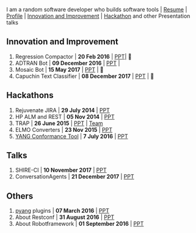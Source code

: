 
I am a random software developer who builds software tools | [Resume](http://resume.github.io/?vkosuri) | [Profile](https://github-profile-summary.com/user/vkosuri) | [Innovation and Improvement](https://www.scaledagileframework.com/innovation-and-planning-iteration/) | [Hackathon](https://en.wikipedia.org/wiki/Hackathon) and other Presentation talks

## Innovation and Improvement
1. Regression Compactor | **20 ‎Feb ‎2016** | [PPT](./talks/iandi/RegressionCompactor_20Feb2016.pptx)| :sparkler:
2. ADTRAN Bot | ‎**09 ‎December ‎2016** | [PPT](./talks/iandi/abot_09Dec2016.pptx) | 
3. Mosaic Bot | **15 ‎May ‎2017** | [PPT](./talks/MCP-bot_15May2017.pptx) | :sparkler:
4. Capuchin Text Classifier | **08 ‎December ‎2017** | [PPT](./talks/iandi/TheCapuchinTextClassifier_08Dec2017.pptx) | :sparkler:

## Hackathons
1. Rejuvenate JIRA | **29 July 2014** | [PPT](talks/hackathons/Rejuvenate%20JIRA.pptx)
2. HP ALM and REST | **05 Nov 2014** | [PPT](./talks/hackathons/HPALMandREST.pptx)
3. TRAP | **26 June 2015** | [PPT](talks/hackathons/TRAPTool.pptx) | [Team](./talks/hackathons/img/rap_26June2015.JPG)
4. ELMO Converters | **23 Nov 2015** | [PPT](./talks/hackathons/ProjectElmo.pptx)
5. [YANG Conformance Tool](https://tools.ietf.org/html/draft-bierman-netmod-yang-conformance-00) | **7 July 2016** | [PPT](./talks/hackathons/YCT-Hack-a-Thon.pptx)

## Talks
1. SHIRE-CI | **10 November ‎2017** | [PPT](./talks/others/SHIRE-CI_10Nov2017.pptx)
2. ConversationAgents |‎ **21 ‎December ‎2017** | [PPT](./talks/others/ConversationAgents_21Dec2017.pptx)

## Others
1. [pyang](https://github.com/mbj4668/pyang/tree/master/pyang/plugins) plugins | **07 ‎March ‎2016** | [PPT](./ppts/pyang_plugins_07Mar2016.pptx)
2. About Restconf | **31 ‎August ‎2016** | [PPT](./ppts/Restconf_31Aug2016.pptx)
3. About Robotframework | **01 ‎September ‎2016** | [PPT](.ppts/Robot_Without_Ride_01Sep2016.pptx)
